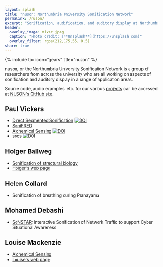 ```yaml
---
layout: splash
title: "nuson: Northumbria University Sonification Network"
permalink: /nuson/
excerpt: "Sonification, audification, and auditory display at Northumbria."
header:
  overlay_image: mixer.jpeg
  caption: "Photo credit: [**Unsplash**](https://unsplash.com)"
  overlay_filter: rgba(212,175,55, 0.5)
share: true
---
```

{% include toc icon="gears" title="nuson" %}

nuson, or the Northumbria University Sonification Network is a group of researchers from 
across the university who are all working on aspects of sonification and auditory display
in a range of application areas.

Source code, audio examples, etc. for our various [projects](/projects/) can be accessed at 
[NUSON's GitHub site](https://github.com/nuson).

## Paul Vickers

* [Direct Segmented Sonification](/DSSon/) [![DOI](https://zenodo.org/badge/97126259.svg)](https://zenodo.org/badge/latestdoi/97126259)
* [SoniFRED](/SoniFRED/)
* [Alchemical Sensing](/alchemical_sensing/) [![DOI](https://zenodo.org/badge/53403110.svg)](https://zenodo.org/badge/latestdoi/53403110)
* [socs](/socs/) [![DOI](https://zenodo.org/badge/53330697.svg)](https://zenodo.org/badge/latestdoi/53330697)


## Holger Ballweg

* [Sonification of structural biology](/chison)
* [Holger's web page](https://uiae.de/)

## Helen Collard

* Sonification of breathing during Pranayama

## Mohamed Debashi

* [SoNSTAR](/SoNSTAR): Interactive Sonification of Network Traffic to support Cyber Situational Awareness

## Louise Mackenzie

* [Alchemical Sensing](/alchemical_sensing/)
* [Louise's web page](http://www.loumackenzie.com/)



